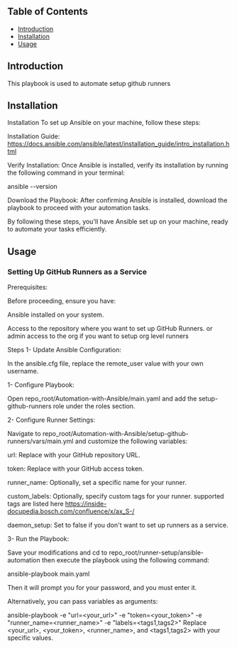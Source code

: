 ## Table of Contents  <!-- omit in toc -->

- [Introduction](#introduction)
- [Installation](#installation)
- [Usage](#usage)


## Introduction <a name="introduction"></a>
This playbook is used to automate setup github runners  


## Installation <a name="installation"></a>
Installation
To set up Ansible on your machine, follow these steps:

Installation Guide:  https://docs.ansible.com/ansible/latest/installation_guide/intro_installation.html

Verify Installation: Once Ansible is installed, verify its installation by running the following command in your terminal:

ansible --version

Download the Playbook: After confirming Ansible is installed, download the playbook to proceed with your automation tasks.

By following these steps, you'll have Ansible set up on your machine, ready to automate your tasks efficiently.

## Usage <a name="usage"></a>

### Setting Up GitHub Runners as a Service
Prerequisites:

Before proceeding, ensure you have:

Ansible installed on your system.

Access to the repository where you want to set up GitHub Runners. or admin access to the org if you want to setup org level runners

Steps
1- Update Ansible Configuration:

In the ansible.cfg file, replace the remote_user value with your own username.

1- Configure Playbook:

Open  repo_root/Automation-with-Ansible/main.yaml and add the setup-github-runners role under the roles section.

2- Configure Runner Settings:

Navigate to  repo_root/Automation-with-Ansible/setup-github-runners/vars/main.yml and customize the following variables:

url: Replace with your GitHub repository URL.

token: Replace with your GitHub access token.

runner_name: Optionally, set a specific name for your runner.

custom_labels: Optionally, specify custom tags for your runner. supported tags are listed here https://inside-docupedia.bosch.com/confluence/x/ax_S-/

daemon_setup: Set to false if you don't want to set up runners as a service.

3- Run the Playbook:

Save your modifications and cd to repo_root/runner-setup/ansible-automation then execute the playbook using the following command:

ansible-playbook main.yaml

Then it will prompt you for your password, and you must enter it.

Alternatively, you can pass variables as arguments:

ansible-playbook -e "url=<your_url>" -e "token=<your_token>" -e "runner_name=<runner_name>" -e "labels=<tags1,tags2>"
Replace <your_url>, <your_token>, <runner_name>, and <tags1,tags2> with your specific values.
